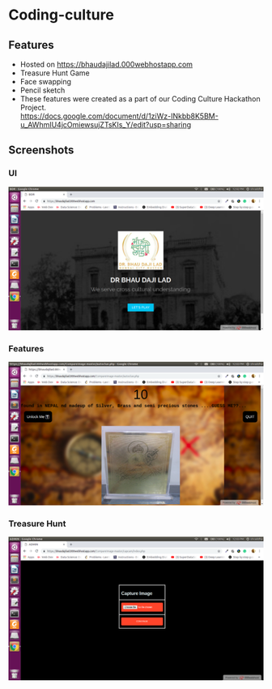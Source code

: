 



# Coding-culture 


## Features

* Hosted on https://bhaudajilad.000webhostapp.com
* Treasure Hunt Game
* Face swapping
* Pencil sketch
* These features were created as a part of our Coding Culture Hackathon Project.<br />
https://docs.google.com/document/d/1ziWz-INkbb8K5BM-u_AWhmIU4jcOmiewsujZTsKIs_Y/edit?usp=sharing


## Screenshots

### UI
![Screenshot](1.png)

### Features
![Screenshot](2.png)

### Treasure Hunt
![Screenshot](3.png)
